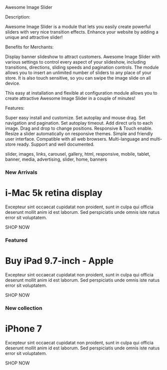 Awesome Image Slider

Description:

Awesome Image Slider is a module that lets you easily create powerful sliders with very nice transition effects. 
Enhance your website by adding a unique and attractive slider!

Benefits for Merchants:

Display banner slideshow to attract customers.
Awesome Image Slider with various settings to control every aspect of your slideshow, including transitions, directions, sliding speeds and pagination controls.
The module allows you to insert an unlimited number of sliders to any place of your store.
It is also touch sensitive, so you can swipe the image slide on all device.


This easy at installation and flexible at configuration module allows you to create attractive Awesome Image Slider in a couple of minutes!


Features:

Super easy install and customize.
Set autoplay and mouse drag.
Set navigation and pagination.
Set autoplay timeout.
Add direct urls to each image.
Drag and drop to change positions.
Responsive & Touch enable.
Resize a slider automatically on responsive themes.
Simple and friendly user interface.
Compatible with all web browsers.
Multi-language and multi-store ready.
Support and well documented.



slider, images, links, carousel, gallery, html, responsive, mobile, tablet, banner, media, advertising, slider, home, banners


<h3>New Arrivals</h3>
<h1>i-Mac 5k retina display</h1>
<p>Excepteur sint occaecat cupidatat non proident, sunt in culpa qui officia deserunt mollit anim id est laborum. Sed perspiciatis unde omnis iste natus error sit voluptatem.</p>
<p><span>SHOP NOW</span></p>

<h3>Featured</h3>
<h1>Buy iPad 9.7-inch - Apple</h1>
<p>Excepteur sint occaecat cupidatat non proident, sunt in culpa qui officia deserunt mollit anim id est laborum. Sed perspiciatis unde omnis iste natus error sit voluptatem.</p>
<p><span>SHOP NOW</span></p>

<h3>New collection</h3>
<h1>iPhone 7</h1>
<p>Excepteur sint occaecat cupidatat non proident, sunt in culpa qui officia deserunt mollit anim id est laborum. Sed perspiciatis unde omnis iste natus error sit voluptatem.</p>
<p><span>SHOP NOW</span></p>